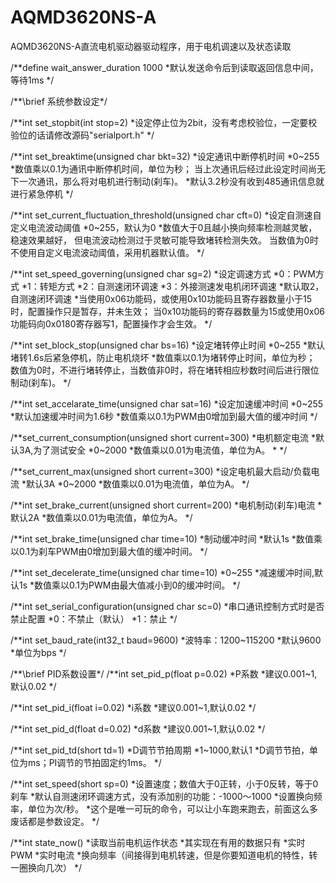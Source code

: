 # AQMD3620NS-A
AQMD3620NS-A直流电机驱动器驱动程序，用于电机调速以及状态读取

/**define wait_answer_duration 1000
*默认发送命令后到读取返回信息中间，等待1ms
*/

/**\brief 系统参数设定*/

/**int set_stopbit(int stop=2)
*设定停止位为2bit，没有考虑校验位，一定要校验位的话请修改源码"serialport.h"
*/

/**int set_breaktime(unsigned char bkt=32)
*设定通讯中断停机时间
*0~255
*数值乘以0.1为通讯中断停机时间，单位为秒；
当上次通讯后经过此设定时间尚无下一次通讯，那么将对电机进行制动(刹车)。
*默认3.2秒没有收到485通讯信息就进行紧急停机
*/

/**int set_current_fluctuation_threshold(unsigned char cft=0)
*设定自测速自定义电流波动阈值
*0~255，默认为0
*数值大于0且越小换向频率检测越灵敏，稳速效果越好，
但电流波动检测过于灵敏可能导致堵转检测失效。
当数值为0时不使用自定义电流波动阈值，采用机器默认值。
*/

/**int set_speed_governing(unsigned char sg=2)
*设定调速方式
*0：PWM方式
*1：转矩方式
*2：自测速闭环调速
*3：外接测速发电机闭环调速
*默认取2，自测速闭环调速
*当使用0x06功能码，或使用0x10功能码且寄存器数量小于15时，配置操作只是暂存，并未生效；
当0x10功能码的寄存器数量为15或使用0x06功能码向0x0180寄存器写1，配置操作才会生效。
*/

/**int set_block_stop(unsigned char bs=16)
*设定堵转停止时间
*0~255
*默认堵转1.6s后紧急停机，防止电机烧坏
*数值乘以0.1为堵转停止时间，单位为秒；
数值为0时，不进行堵转停止，当数值非0时，将在堵转相应秒数时间后进行限位制动(刹车)。
*/

/**int set_accelarate_time(unsigned char sat=16)
*设定加速缓冲时间
*0~255
*默认加速缓冲时间为1.6秒
*数值乘以0.1为PWM由0增加到最大值的缓冲时间
*/

/**set_current_consumption(unsigned short current=300)
*电机额定电流
*默认3A,为了测试安全
*0~2000
*数值乘以0.01为电流值，单位为A。
*
*/

/**set_current_max(unsigned short current=300)
*设定电机最大启动/负载电流
*默认3A
*0~2000
*数值乘以0.01为电流值，单位为A。
*/

/**int set_brake_current(unsigned short current=200)
*电机制动(刹车)电流
*默认2A
*数值乘以0.01为电流值，单位为A。
*/

/**int set_brake_time(unsigned char time=10)
*制动缓冲时间
*默认1s
*数值乘以0.1为刹车PWM由0增加到最大值的缓冲时间。
*/

/**int set_decelerate_time(unsigned char time=10)
*0~255
*减速缓冲时间,默认1s
*数值乘以0.1为PWM由最大值减小到0的缓冲时间。
*/

/**int set_serial_configuration(unsigned char sc=0)
*串口通讯控制方式时是否禁止配置
*0：不禁止（默认）
*1：禁止
*/

/**int set_baud_rate(int32_t baud=9600)
*波特率：1200~115200
*默认9600
*单位为bps
*/

/**\brief PID系数设置*/
/**int set_pid_p(float p=0.02)
*P系数
*建议0.001~1,默认0.02
*/

/**int set_pid_i(float i=0.02)
*i系数
*建议0.001~1,默认0.02
*/

/**int set_pid_d(float d=0.02)
*d系数
*建议0.001~1,默认0.02
*/

/**int set_pid_td(short td=1)
*D调节节拍周期
*1~1000,默认1
*D调节节拍，单位为ms；PI调节的节拍固定约1ms。
*/

/**int set_speed(short sp=0)
*设置速度；数值大于0正转，小于0反转，等于0刹车
*默认自测速闭环调速方式，没有添加别的功能：-1000～1000
*设置换向频率，单位为次/秒。
*这个是唯一可玩的命令，可以让小车跑来跑去，前面这么多废话都是参数设定。
*/

/**int state_now()
*读取当前电机运作状态
*其实现在有用的数据只有
*实时PWM
*实时电流
*换向频率（间接得到电机转速，但是你要知道电机的特性，转一圈换向几次）
*/
